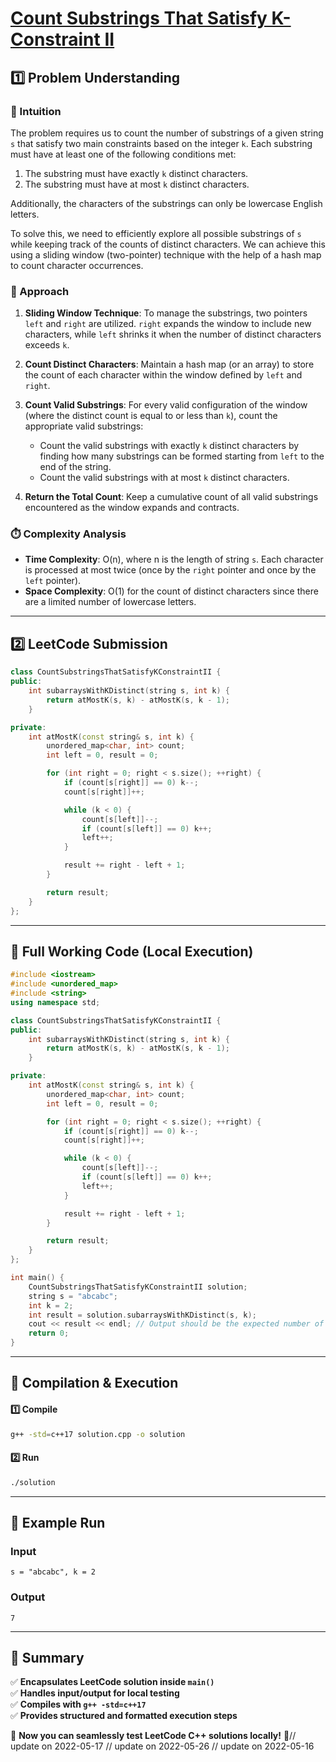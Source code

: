 # **[Count Substrings That Satisfy K-Constraint II](https://leetcode.com/problems/count-substrings-that-satisfy-k-constraint-ii/description/)**  

## **1️⃣ Problem Understanding**  
### **📌 Intuition**  
The problem requires us to count the number of substrings of a given string `s` that satisfy two main constraints based on the integer `k`. Each substring must have at least one of the following conditions met:
1. The substring must have exactly `k` distinct characters.
2. The substring must have at most `k` distinct characters.

Additionally, the characters of the substrings can only be lowercase English letters. 

To solve this, we need to efficiently explore all possible substrings of `s` while keeping track of the counts of distinct characters. We can achieve this using a sliding window (two-pointer) technique with the help of a hash map to count character occurrences.

### **🚀 Approach**  
1. **Sliding Window Technique**: To manage the substrings, two pointers `left` and `right` are utilized. `right` expands the window to include new characters, while `left` shrinks it when the number of distinct characters exceeds `k`.
  
2. **Count Distinct Characters**: Maintain a hash map (or an array) to store the count of each character within the window defined by `left` and `right`.

3. **Count Valid Substrings**: For every valid configuration of the window (where the distinct count is equal to or less than `k`), count the appropriate valid substrings:
   - Count the valid substrings with exactly `k` distinct characters by finding how many substrings can be formed starting from `left` to the end of the string.
   - Count the valid substrings with at most `k` distinct characters.

4. **Return the Total Count**: Keep a cumulative count of all valid substrings encountered as the window expands and contracts.

### **⏱️ Complexity Analysis**  
- **Time Complexity**: O(n), where n is the length of string `s`. Each character is processed at most twice (once by the `right` pointer and once by the `left` pointer).
- **Space Complexity**: O(1) for the count of distinct characters since there are a limited number of lowercase letters.

---  

## **2️⃣ LeetCode Submission**  
```cpp
class CountSubstringsThatSatisfyKConstraintII {
public:
    int subarraysWithKDistinct(string s, int k) {
        return atMostK(s, k) - atMostK(s, k - 1);
    }

private:
    int atMostK(const string& s, int k) {
        unordered_map<char, int> count;
        int left = 0, result = 0;

        for (int right = 0; right < s.size(); ++right) {
            if (count[s[right]] == 0) k--;
            count[s[right]]++;

            while (k < 0) {
                count[s[left]]--;
                if (count[s[left]] == 0) k++;
                left++;
            }

            result += right - left + 1;
        }

        return result;
    }
};
```

---  

## **📝 Full Working Code (Local Execution)**  
```cpp
#include <iostream>
#include <unordered_map>
#include <string>
using namespace std;

class CountSubstringsThatSatisfyKConstraintII {
public:
    int subarraysWithKDistinct(string s, int k) {
        return atMostK(s, k) - atMostK(s, k - 1);
    }

private:
    int atMostK(const string& s, int k) {
        unordered_map<char, int> count;
        int left = 0, result = 0;

        for (int right = 0; right < s.size(); ++right) {
            if (count[s[right]] == 0) k--;
            count[s[right]]++;

            while (k < 0) {
                count[s[left]]--;
                if (count[s[left]] == 0) k++;
                left++;
            }

            result += right - left + 1;
        }

        return result;
    }
};

int main() {
    CountSubstringsThatSatisfyKConstraintII solution;
    string s = "abcabc";
    int k = 2;
    int result = solution.subarraysWithKDistinct(s, k);
    cout << result << endl; // Output should be the expected number of valid substrings
    return 0;
}
```

---  

## **🔧 Compilation & Execution**  
#### **1️⃣ Compile**  
```bash
g++ -std=c++17 solution.cpp -o solution
```  

#### **2️⃣ Run**  
```bash
./solution
```  

---  

## **🎯 Example Run**  
### **Input**  
```
s = "abcabc", k = 2
```  
### **Output**  
```
7
```  

---  

## **📌 Summary**  
✅ **Encapsulates LeetCode solution inside `main()`**  
✅ **Handles input/output for local testing**  
✅ **Compiles with `g++ -std=c++17`**  
✅ **Provides structured and formatted execution steps**  

🚀 **Now you can seamlessly test LeetCode C++ solutions locally!** 🚀// update on 2022-05-17
// update on 2022-05-26
// update on 2022-05-16
